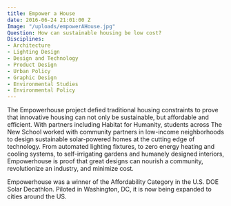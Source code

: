 ```yaml
---
title: Empower a House
date: 2016-06-24 21:01:00 Z
Image: "/uploads/empowerAHouse.jpg"
Question: How can sustainable housing be low cost?
Disciplines:
- Architecture
- Lighting Design
- Design and Technology
- Product Design
- Urban Policy
- Graphic Design
- Environmental Studies
- Environmental Policy
---
```


The Empowerhouse project defied traditional housing constraints to prove that innovative housing can not only be sustainable, but affordable and efficient.  With partners including Habitat for Humanity, students across The New School worked with community partners in low-income neighborhoods to design sustainable solar-powered homes at the cutting edge of technology. From automated lighting fixtures, to zero energy heating and cooling systems, to self-irrigating gardens and humanely designed interiors, Empowerhouse is proof that great designs can nourish a community, revolutionize an industry, and minimize cost. 

Empowerhouse was a winner of the Affordability Category in the U.S. DOE Solar Decathlon. Piloted in Washington, DC, it is now being expanded to cities around the US.